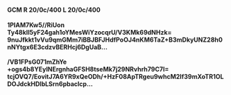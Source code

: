 #### GCM R 20/0c/400 L 20/0c/400
**1PIAM7Kw5//RiUon**<br/>**Ty48kIl5yF24gah1oYMesWiYzocqrU/V3KMk69dNHzk=**<br/>**9nuJfkkt1vVu9qmGMm7iBBJBFJHdfPoOJ4nKM6TaZ+B3mDkyUNZ28h0nNYtgx6E3cdzvBERHcj6DgUaB...**<br/><br/>
**/VB1FPsG071mZhYe**<br/>**+ogs4b8YEyINErgnhaGFSH8tseMk7j29NRvhrh79C7I=**<br/>**tcjOVQ7/EovitJ7A6YR9xQeODh/+HzF08ApTRgeu9whcM2If39mXoTR1OLDOJdckHDlbLSrn6pbaclcp...**
